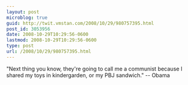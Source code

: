 ```yaml
---
layout: post
microblog: true
guid: http://twit.vmstan.com/2008/10/29/980757395.html
post_id: 3053956
date: 2008-10-29T10:29:56-0600
lastmod: 2008-10-29T10:29:56-0600
type: post
url: /2008/10/29/980757395.html
---
```

"Next thing you know, they're going to call me a communist because I shared my toys in kindergarden, or my PBJ sandwich." -- Obama
